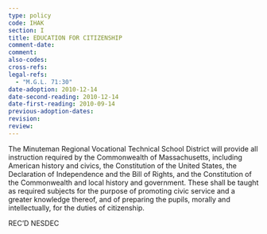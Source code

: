 ```yaml
---
type: policy
code: IHAK
section: I
title: EDUCATION FOR CITIZENSHIP
comment-date:
comment:
also-codes:
cross-refs:
legal-refs:
  - "M.G.L. 71:30"
date-adoption: 2010-12-14
date-second-reading: 2010-12-14
date-first-reading: 2010-09-14
previous-adoption-dates:
revision: 
review: 
---
```


The Minuteman Regional Vocational Technical School District will provide all instruction required by the Commonwealth of Massachusetts, including American history and civics, the Constitution of the United States, the Declaration of Independence and the Bill of Rights, and the Constitution of the Commonwealth and local history and government.  These shall be taught as required subjects for the purpose of promoting civic service and a greater knowledge thereof, and of preparing the pupils, morally and intellectually, for the duties of citizenship.

REC’D NESDEC
